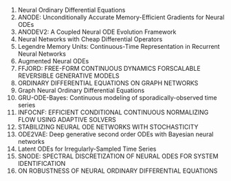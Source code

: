 
1. Neural Ordinary Differential Equations
2. ANODE: Unconditionally Accurate Memory-Efficient Gradients for Neural ODEs
3. ANODEV2: A Coupled Neural ODE Evolution Framework
4. Neural Networks with Cheap Differential Operators
5. Legendre Memory Units: Continuous-Time Representation in Recurrent Neural Networks
6. Augmented Neural ODEs
7. FFJORD: FREE-FORM CONTINUOUS DYNAMICS FORSCALABLE REVERSIBLE GENERATIVE MODELS
8. ORDINARY DIFFERENTIAL EQUATIONS ON GRAPH NETWORKS
9. Graph Neural Ordinary Differential Equations
10. GRU-ODE-Bayes: Continuous modeling of sporadically-observed time series
11. INFOCNF: EFFICIENT CONDITIONAL CONTINUOUS NORMALIZING FLOW USING ADAPTIVE SOLVERS
12. STABILIZING NEURAL ODE NETWORKS WITH STOCHASTICITY
13. ODE2VAE: Deep generative second order ODEs with Bayesian neural networks
14. Latent ODEs for Irregularly-Sampled Time Series
15. SNODE: SPECTRAL DISCRETIZATION OF NEURAL ODES FOR SYSTEM IDENTIFICATION
16. ON ROBUSTNESS OF NEURAL ORDINARY DIFFERENTIAL EQUATIONS
